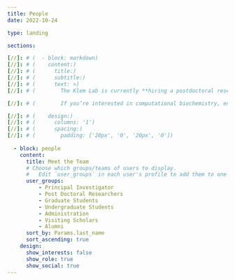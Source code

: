 ```yaml
---
title: People
date: 2022-10-24

type: landing

sections:

[//]: # (  - block: markdown)
[//]: # (    content:)
[//]: # (      title:)
[//]: # (      subtitle:)
[//]: # (      text: >)
[//]: # (        The Klem Lab is currently **hiring a postdoctoral researcher** to start in **Fall 2025**, and we’re also looking for enthusiastic **undergraduate students** to join our team.)

[//]: # (        If you’re interested in computational biochemistry, enzyme modeling, or interdisciplinary science, we’d love to hear from you.)

[//]: # (    design:)
[//]: # (      columns: '1')
[//]: # (      spacing:)
[//]: # (        padding: ['20px', '0', '20px', '0'])
    
  - block: people
    content:
      title: Meet the Team
      # Choose which groups/teams of users to display.
      #   Edit `user_groups` in each user's profile to add them to one or more of these groups.
      user_groups:
          - Principal Investigator
          - Post Doctoral Researchers
          - Graduate Students
          - Undergraduate Students
          - Administration
          - Visiting Scholars
          - Alumni 
      sort_by: Params.last_name
      sort_ascending: true
    design:
      show_interests: false
      show_role: true
      show_social: true
---
```

